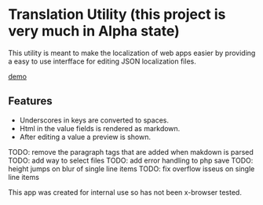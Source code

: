 # Translation Utility (this project is very much in Alpha state)

This utility is meant to make the localization of web apps easier by providing a easy to use interfface for editing JSON localization files.

[demo](http://jdwillemse.github.io/translation-utility)

## Features

* Underscores in keys are converted to spaces.
* Html in the value fields is rendered as markdown.
* After editing a value a preview is shown.


TODO: remove the paragraph tags that are added when makdown is parsed
TODO: add way to select files
TODO: add error handling to php save
TODO: height jumps on blur of single line items
TODO: fix overflow isseus on single line items

This app was created for internal use so has not been x-browser tested.